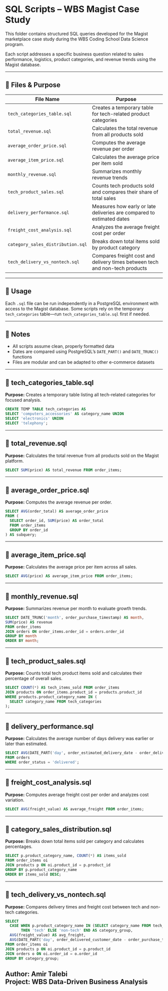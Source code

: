 # SQL Scripts – WBS Magist Case Study

This folder contains structured SQL queries developed for the Magist marketplace case study during the WBS Coding School Data Science program.

Each script addresses a specific business question related to sales performance, logistics, product categories, and revenue trends using the Magist database.

---

## 📁 Files & Purpose

| File Name                        | Purpose |
|----------------------------------|---------|
| `tech_categories_table.sql`      | Creates a temporary table for tech-related product categories |
| `total_revenue.sql`              | Calculates the total revenue from all products sold |
| `average_order_price.sql`        | Computes the average revenue per order |
| `average_item_price.sql`         | Calculates the average price per item sold |
| `monthly_revenue.sql`            | Summarizes monthly revenue trends |
| `tech_product_sales.sql`         | Counts tech products sold and compares their share of total sales |
| `delivery_performance.sql`       | Measures how early or late deliveries are compared to estimated dates |
| `freight_cost_analysis.sql`      | Analyzes the average freight cost per order |
| `category_sales_distribution.sql`| Breaks down total items sold by product category |
| `tech_delivery_vs_nontech.sql`   | Compares freight cost and delivery times between tech and non-tech products |

---

## 🧰 Usage

Each `.sql` file can be run independently in a PostgreSQL environment with access to the Magist database. Some scripts rely on the temporary `tech_categories` table—run `tech_categories_table.sql` first if needed.

---

## 📌 Notes

- All scripts assume clean, properly formatted data
- Dates are compared using PostgreSQL’s `DATE_PART()` and `DATE_TRUNC()` functions
- Files are modular and can be adapted to other e-commerce datasets

---

## 📄 tech_categories_table.sql
**Purpose:** Creates a temporary table listing all tech-related categories for focused analysis.

```sql
CREATE TEMP TABLE tech_categories AS
SELECT 'computers_accessories' AS category_name UNION
SELECT 'electronics' UNION
SELECT 'telephony';
```

---

## 📄 total_revenue.sql
**Purpose:** Calculates the total revenue from all products sold on the Magist platform.

```sql
SELECT SUM(price) AS total_revenue FROM order_items;
```

---

## 📄 average_order_price.sql
**Purpose:** Computes the average revenue per order.

```sql
SELECT AVG(order_total) AS average_order_price
FROM (
  SELECT order_id, SUM(price) AS order_total
  FROM order_items
  GROUP BY order_id
) AS subquery;
```

---

## 📄 average_item_price.sql
**Purpose:** Calculates the average price per item across all sales.

```sql
SELECT AVG(price) AS average_item_price FROM order_items;
```

---

## 📄 monthly_revenue.sql
**Purpose:** Summarizes revenue per month to evaluate growth trends.

```sql
SELECT DATE_TRUNC('month', order_purchase_timestamp) AS month,
SUM(price) AS revenue
FROM order_items
JOIN orders ON order_items.order_id = orders.order_id
GROUP BY month
ORDER BY month;
```

---

## 📄 tech_product_sales.sql
**Purpose:** Counts total tech product items sold and calculates their percentage of overall sales.

```sql
SELECT COUNT(*) AS tech_items_sold FROM order_items
JOIN products ON order_items.product_id = products.product_id
WHERE products.product_category_name IN (
  SELECT category_name FROM tech_categories
);
```

---

## 📄 delivery_performance.sql
**Purpose:** Calculates the average number of days delivery was earlier or later than estimated.

```sql
SELECT AVG(DATE_PART('day', order_estimated_delivery_date - order_delivered_customer_date)) AS avg_days_early
FROM orders
WHERE order_status = 'delivered';
```

---

## 📄 freight_cost_analysis.sql
**Purpose:** Computes average freight cost per order and analyzes cost variation.

```sql
SELECT AVG(freight_value) AS average_freight FROM order_items;
```

---

## 📄 category_sales_distribution.sql
**Purpose:** Breaks down total items sold per category and calculates percentages.

```sql
SELECT p.product_category_name, COUNT(*) AS items_sold
FROM order_items oi
JOIN products p ON oi.product_id = p.product_id
GROUP BY p.product_category_name
ORDER BY items_sold DESC;
```

---

## 📄 tech_delivery_vs_nontech.sql
**Purpose:** Compares delivery times and freight cost between tech and non-tech categories.

```sql
SELECT
  CASE WHEN p.product_category_name IN (SELECT category_name FROM tech_categories)
       THEN 'tech' ELSE 'non-tech' END AS category_group,
  AVG(freight_value) AS avg_freight,
  AVG(DATE_PART('day', order_delivered_customer_date - order_purchase_timestamp)) AS avg_delivery_days
FROM order_items oi
JOIN products p ON oi.product_id = p.product_id
JOIN orders o ON oi.order_id = o.order_id
GROUP BY category_group;
```
**Author:** Amir Talebi  
**Project:** WBS Data-Driven Business Analysis 
---

